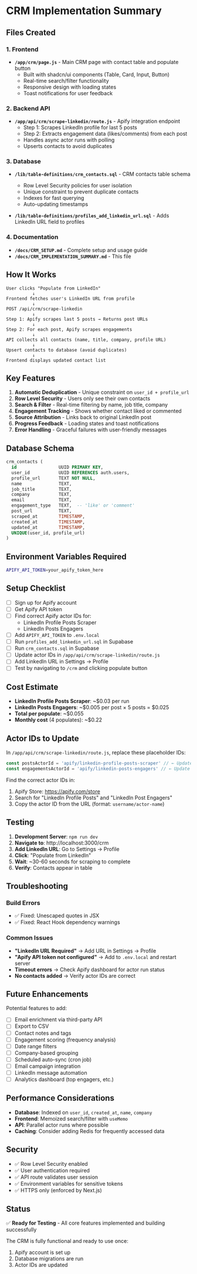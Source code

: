 # CRM Implementation Summary

## Files Created

### 1. Frontend
- **`/app/crm/page.js`** - Main CRM page with contact table and populate button
  - Built with shadcn/ui components (Table, Card, Input, Button)
  - Real-time search/filter functionality
  - Responsive design with loading states
  - Toast notifications for user feedback

### 2. Backend API
- **`/app/api/crm/scrape-linkedin/route.js`** - Apify integration endpoint
  - Step 1: Scrapes LinkedIn profile for last 5 posts
  - Step 2: Extracts engagement data (likes/comments) from each post
  - Handles async actor runs with polling
  - Upserts contacts to avoid duplicates

### 3. Database
- **`/lib/table-definitions/crm_contacts.sql`** - CRM contacts table schema
  - Row Level Security policies for user isolation
  - Unique constraint to prevent duplicate contacts
  - Indexes for fast querying
  - Auto-updating timestamps

- **`/lib/table-definitions/profiles_add_linkedin_url.sql`** - Adds LinkedIn URL field to profiles

### 4. Documentation
- **`/docs/CRM_SETUP.md`** - Complete setup and usage guide
- **`/docs/CRM_IMPLEMENTATION_SUMMARY.md`** - This file

## How It Works

```
User clicks "Populate from LinkedIn"
          ↓
Frontend fetches user's LinkedIn URL from profile
          ↓
POST /api/crm/scrape-linkedin
          ↓
Step 1: Apify scrapes last 5 posts → Returns post URLs
          ↓
Step 2: For each post, Apify scrapes engagements
          ↓
API collects all contacts (name, title, company, profile URL)
          ↓
Upsert contacts to database (avoid duplicates)
          ↓
Frontend displays updated contact list
```

## Key Features

1. **Automatic Deduplication** - Unique constraint on `user_id + profile_url`
2. **Row Level Security** - Users only see their own contacts
3. **Search & Filter** - Real-time filtering by name, job title, company
4. **Engagement Tracking** - Shows whether contact liked or commented
5. **Source Attribution** - Links back to original LinkedIn post
6. **Progress Feedback** - Loading states and toast notifications
7. **Error Handling** - Graceful failures with user-friendly messages

## Database Schema

```sql
crm_contacts (
  id                UUID PRIMARY KEY,
  user_id           UUID REFERENCES auth.users,
  profile_url       TEXT NOT NULL,
  name              TEXT,
  job_title         TEXT,
  company           TEXT,
  email             TEXT,
  engagement_type   TEXT,  -- 'like' or 'comment'
  post_url          TEXT,
  scraped_at        TIMESTAMP,
  created_at        TIMESTAMP,
  updated_at        TIMESTAMP,
  UNIQUE(user_id, profile_url)
)
```

## Environment Variables Required

```bash
APIFY_API_TOKEN=your_apify_token_here
```

## Setup Checklist

- [ ] Sign up for Apify account
- [ ] Get Apify API token
- [ ] Find correct Apify actor IDs for:
  - LinkedIn Profile Posts Scraper
  - LinkedIn Posts Engagers
- [ ] Add `APIFY_API_TOKEN` to `.env.local`
- [ ] Run `profiles_add_linkedin_url.sql` in Supabase
- [ ] Run `crm_contacts.sql` in Supabase
- [ ] Update actor IDs in `/app/api/crm/scrape-linkedin/route.js`
- [ ] Add LinkedIn URL in Settings → Profile
- [ ] Test by navigating to `/crm` and clicking populate button

## Cost Estimate

- **LinkedIn Profile Posts Scraper**: ~$0.03 per run
- **LinkedIn Posts Engagers**: ~$0.005 per post × 5 posts = $0.025
- **Total per populate**: ~$0.055
- **Monthly cost** (4 populates): ~$0.22

## Actor IDs to Update

In `/app/api/crm/scrape-linkedin/route.js`, replace these placeholder IDs:

```javascript
const postsActorId = 'apify/linkedin-profile-posts-scraper' // ← Update this
const engagementsActorId = 'apify/linkedin-posts-engagers' // ← Update this
```

Find the correct actor IDs in:
1. Apify Store: https://apify.com/store
2. Search for "LinkedIn Profile Posts" and "LinkedIn Post Engagers"
3. Copy the actor ID from the URL (format: `username/actor-name`)

## Testing

1. **Development Server**: `npm run dev`
2. **Navigate to**: http://localhost:3000/crm
3. **Add LinkedIn URL**: Go to Settings → Profile
4. **Click**: "Populate from LinkedIn"
5. **Wait**: ~30-60 seconds for scraping to complete
6. **Verify**: Contacts appear in table

## Troubleshooting

### Build Errors
- ✅ Fixed: Unescaped quotes in JSX
- ✅ Fixed: React Hook dependency warnings

### Common Issues
- **"LinkedIn URL Required"** → Add URL in Settings → Profile
- **"Apify API token not configured"** → Add to `.env.local` and restart server
- **Timeout errors** → Check Apify dashboard for actor run status
- **No contacts added** → Verify actor IDs are correct

## Future Enhancements

Potential features to add:
- [ ] Email enrichment via third-party API
- [ ] Export to CSV
- [ ] Contact notes and tags
- [ ] Engagement scoring (frequency analysis)
- [ ] Date range filters
- [ ] Company-based grouping
- [ ] Scheduled auto-sync (cron job)
- [ ] Email campaign integration
- [ ] LinkedIn message automation
- [ ] Analytics dashboard (top engagers, etc.)

## Performance Considerations

- **Database**: Indexed on `user_id`, `created_at`, `name`, `company`
- **Frontend**: Memoized search/filter with `useMemo`
- **API**: Parallel actor runs where possible
- **Caching**: Consider adding Redis for frequently accessed data

## Security

- ✅ Row Level Security enabled
- ✅ User authentication required
- ✅ API route validates user session
- ✅ Environment variables for sensitive tokens
- ✅ HTTPS only (enforced by Next.js)

## Status

✅ **Ready for Testing** - All core features implemented and building successfully

The CRM is fully functional and ready to use once:
1. Apify account is set up
2. Database migrations are run
3. Actor IDs are updated
